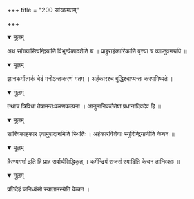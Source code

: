 +++
title = "200 सांख्यमतम्"

+++


<details open><summary>मूलम्</summary>

अथ सांख्यास्त्विन्द्रियाणि विभून्येकादशेति च । प्राहुराहंकारिकाणि वृत्त्या च व्याप्नुवन्त्यपि ॥
</details>



<details open><summary>मूलम्</summary>

ज्ञानकर्मात्मकं चेदं मनोऽन्तःकरणं मतम् । अहंकारश्च बुद्धिश्चाप्यन्तः करणमिष्यते ॥
</details>



<details open><summary>मूलम्</summary>

तथाच त्रिविधा तेषामन्तःकरणकल्पना । आनुमानिकतैतेषां प्रधानादिवदेव हि ॥
</details>



<details open><summary>मूलम्</summary>

सात्त्विकाहंकार एषामुपादानमिति स्थितिः । अहंकारविशेषाः स्युरिन्द्रियाणीति केचन ॥
</details>



<details open><summary>मूलम्</summary>

हैरण्यगर्भा इति हि प्राह सर्वार्थसिद्धिकृत् । कर्मेन्द्रियं राजसं स्यादिति केचन तान्त्रिकाः ॥
</details>



<details open><summary>मूलम्</summary>

प्रतिदेहं जनिध्वंसौ स्यातामस्येति केचन ।
</details>

